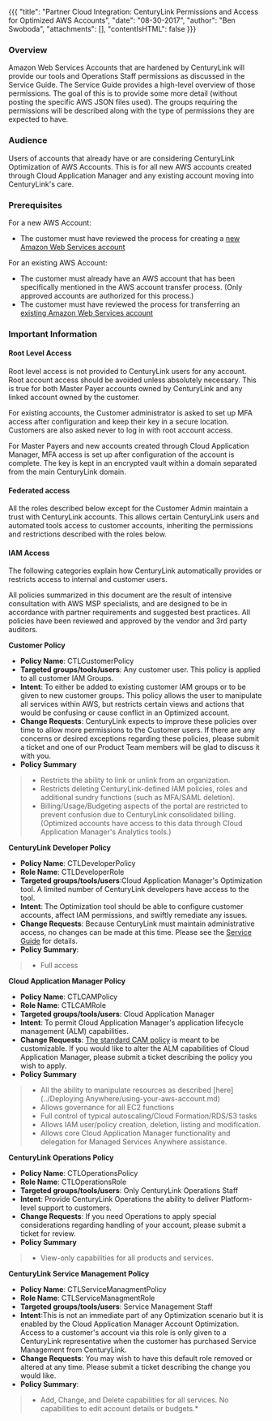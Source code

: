 {{{
  "title": "Partner Cloud Integration: CenturyLink Permissions and Access for Optimized AWS Accounts",
  "date": "08-30-2017",
  "author": "Ben Swoboda",
  "attachments": [],
  "contentIsHTML": false
}}}

### Overview

Amazon Web Services Accounts that are hardened by CenturyLink will provide our tools and Operations Staff  permissions as discussed in the Service Guide. The Service Guide provides a high-level overview of those permissions. The goal of this is to provide some more detail (without posting the specific AWS JSON files used). The groups requiring the permissions will be described along with the type of permissions they are expected to have.

### Audience

Users of accounts that already have or are considering CenturyLink Optimization of AWS Accounts. This is for all new AWS accounts created through Cloud Application Manager and any existing account moving into CenturyLink's care.

### Prerequisites

For a new AWS Account:
* The customer must have reviewed the process for creating a [new Amazon Web Services account](partner-cloud-integration-aws-new.md)

For an existing AWS Account:
* The customer must already have an AWS account that has been specifically mentioned in the AWS account transfer process. (Only approved accounts are authorized for this process.)
* The customer must have reviewed the process for transferring an [existing Amazon Web Services account](partner-cloud-integration-aws-existing.md)


### Important Information

#### Root Level Access

Root level access is not provided to CenturyLink users for any account. Root account access should be avoided unless absolutely necessary. This is true for both Master Payer accounts owned by CenturyLink and any linked account owned by the customer.

For existing accounts, the Customer administrator is asked to set up MFA access after configuration and keep their key in a secure location. Customers are also asked never to log in with root account access.

For Master Payers and new accounts created through Cloud Application Manager, MFA access is set up after configuration of the account is complete. The key is kept in an encrypted vault within a domain separated from the main CenturyLink domain.


#### Federated access
All the roles described below except for the Customer Admin maintain a trust with CenturyLink accounts. This allows certain CenturyLink users and automated tools access to customer accounts, inheriting the permissions and restrictions described with the roles below.

#### IAM Access
The following categories explain how CenturyLink automatically provides or restricts access to internal and customer users.

All policies summarized in this document are the result of intensive consultation with AWS MSP specialists, and are designed to be in accordance with partner requirements and suggested best practices. All policies have been reviewed and approved by the vendor and 3rd party auditors.

**Customer Policy**
* **Policy Name**: CTLCustomerPolicy
* **Targeted groups/tools/users**: Any customer user. This policy is applied to all customer IAM Groups.
* **Intent**: To either be added to existing customer IAM groups or to be given to new customer groups. This policy allows the user to manipulate all services within AWS, but restricts certain views and actions that would be confusing or cause conflict in an Optimized account.
* **Change Requests**: CenturyLink expects to improve these policies over time to allow more permissions to the Customer users. If there are any concerns or desired exceptions regarding these policies, please submit a ticket and one of our Product Team members will be glad to discuss it with you.
* **Policy Summary**
> * Restricts the ability to link or unlink from an organization.
> * Restricts deleting CenturyLink-defined IAM policies, roles and additional sundry functions (such as MFA/SAML deletion).
> * Billing/Usage/Budgeting aspects of the portal are restricted to prevent confusion due to CenturyLink consolidated billing. (Optimized accounts have access to this data through Cloud Application Manager's Analytics tools.)

**CenturyLink Developer Policy**
* **Policy Name**: CTLDeveloperPolicy
* **Role Name**: CTLDeveloperRole
* **Targeted groups/tools/users**:Cloud Application Manager's Optimization tool. A limited number of CenturyLink developers have access to the tool.
* **Intent**: The Optimization tool should be able to configure customer accounts, affect IAM permissions, and swiftly remediate any issues.
* **Change Requests**: Because CenturyLink must maintain administrative access, no changes can be made at this time. Please see the [Service Guide](https://www.ctl.io/legal/cloud-application-manager/service-guide/) for details.
* **Policy Summary**:
> * Full access


**Cloud Application Manager Policy**
* **Policy Name**: CTLCAMPolicy
* **Role Name**: CTLCAMRole
* **Targeted groups/tools/users**: Cloud Application Manager
* **Intent**: To permit Cloud Application Manager's application lifecycle management (ALM) capabilities.
* **Change Requests**: [The standard CAM policy](https://www.ctl.io/knowledge-base/cloud-application-manager/deploying-anywhere/using-your-aws-account/) is meant to be customizable. If you would like to alter the ALM capabilities of Cloud Application Manager, please submit a ticket describing the policy you wish to apply.
* **Policy Summary**
> * All the ability to manipulate resources as described [here](../Deploying Anywhere/using-your-aws-account.md)
> * Allows governance for all EC2 functions
> * Full control of typical autoscaling/Cloud Formation/RDS/S3 tasks
> * Allows IAM user/policy creation, deletion, listing and modification.
> * Allows core Cloud Application Manager functionality and delegation for Managed Services Anywhere assistance.

**CenturyLink Operations Policy**
* **Policy Name**: CTLOperationsPolicy
* **Role Name**: CTLOperationsRole
* **Targeted groups/tools/users**: Only CenturyLink Operations Staff
* **Intent**: Provide CenturyLink Operations the ability to deliver Platform-level support to customers.
* **Change Requests**: If you need Operations to apply special considerations regarding handling of your account, please submit a ticket for review.  
* **Policy Summary**
> * View-only capabilities for all products and services.

**CenturyLink Service Management Policy**
* **Policy Name**: CTLServiceManagmentPolicy
* **Role Name**: CTLServiceManagmentRole
* **Targeted groups/tools/users**: Service Management Staff
* **Intent**:This is not an immediate part of any Optimization scenario but it is enabled by the Cloud Application Manager Account Optimization. Access to a customer's account via this role is only given to a CenturyLink representative when the customer has purchased Service Management from CenturyLink.
* **Change Requests**: You may wish to have this default role removed or altered at any time. Please submit a ticket describing the change you would like.
* **Policy Summary**:
> * Add, Change, and Delete capabilities for all services. No capabilities to edit account details or budgets.*
